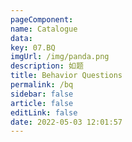 ```yaml
---
pageComponent:
name: Catalogue
data:
key: 07.BQ
imgUrl: /img/panda.png
description: 如题
title: Behavior Questions
permalink: /bq
sidebar: false
article: false
editLink: false
date: 2022-05-03 12:01:57
---
```

